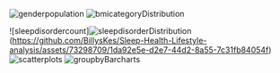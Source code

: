 ![genderpopulation](https://github.com/BillysKes/Sleep-Health-Lifestyle-analysis/assets/73298709/dddddd7b-ff99-4c2d-b7e9-0f7d99a5a28e)
![bmicategoryDistribution](https://github.com/BillysKes/Sleep-Health-Lifestyle-analysis/assets/73298709/9aebd2a7-50dc-408e-8785-3096c02167d4)

![sleepdisordercount]![sleepdisorderDistribution](https://github.com/BillysKes/Sleep-Health-Lifestyle-analysis/assets/73298709/2c74c3f8-aa4e-4366-94b0-90380027266c)
(https://github.com/BillysKes/Sleep-Health-Lifestyle-analysis/assets/73298709/1da92e5e-d2e7-44d2-8a55-7c31fb84054f)
![scatterplots](https://github.com/BillysKes/Sleep-Health-Lifestyle-analysis/assets/73298709/987df6e0-d07f-4de2-a94e-69ccee17d74c)
![groupbyBarcharts](https://github.com/BillysKes/Sleep-Health-Lifestyle-analysis/assets/73298709/accbbf55-ab7b-49ed-b819-1a659c0c45d6)
